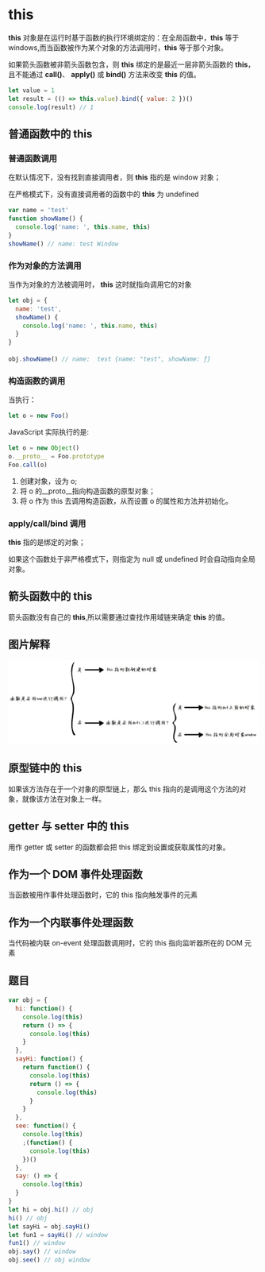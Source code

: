 # this

**this** 对象是在运行时基于函数的执行环境绑定的：在全局函数中，**this** 等于 windows,而当函数被作为某个对象的方法调用时，**this** 等于那个对象。

如果箭头函数被非箭头函数包含，则 **this** 绑定的是最近一层非箭头函数的 **this**，且不能通过 **call()**、 **apply()** 或 **bind()** 方法来改变 **this** 的值。

```js
let value = 1
let result = (() => this.value).bind({ value: 2 })()
console.log(result) // 1
```

## 普通函数中的 this

### 普通函数调用

在默认情况下，没有找到直接调用者，则 **this** 指的是 window 对象；

在严格模式下，没有直接调用者的函数中的 **this** 为 undefined

```js
var name = 'test'
function showName() {
  console.log('name: ', this.name, this)
}
showName() // name: test Window
```

### 作为对象的方法调用

当作为对象的方法被调用时， **this** 这时就指向调用它的对象

```js
let obj = {
  name: 'test',
  showName() {
    console.log('name: ', this.name, this)
  }
}

obj.showName() // name:  test {name: "test", showName: ƒ}
```

### 构造函数的调用

当执行：

```js
let o = new Foo()
```

JavaScript 实际执行的是:

```js
let o = new Object()
o.__proto__ = Foo.prototype
Foo.call(o)
```

1.  创建对象，设为 o;
2.  将 o 的\_\_proto\_\_指向构造函数的原型对象；
3.  将 o 作为 this 去调用构造函数，从而设置 o 的属性和方法并初始化。

### apply/call/bind 调用

**this** 指的是绑定的对象；

如果这个函数处于非严格模式下，则指定为 null 或 undefined 时会自动指向全局对象。

## 箭头函数中的 this

箭头函数没有自己的 **this**,所以需要通过查找作用域链来确定 **this** 的值。

## 图片解释

![this解释](https://raw.githubusercontent.com/xiaojianbu/markdownPicture/master/this/this.jpg)

## 原型链中的 this

如果该方法存在于一个对象的原型链上，那么 this 指向的是调用这个方法的对象，就像该方法在对象上一样。

## getter 与 setter 中的 this

用作 getter 或 setter 的函数都会把 this 绑定到设置或获取属性的对象。

## 作为一个 DOM 事件处理函数

当函数被用作事件处理函数时，它的 this 指向触发事件的元素

## 作为一个内联事件处理函数

当代码被内联 on-event 处理函数调用时，它的 this 指向监听器所在的 DOM 元素

## 题目

```js
var obj = {
  hi: function() {
    console.log(this)
    return () => {
      console.log(this)
    }
  },
  sayHi: function() {
    return function() {
      console.log(this)
      return () => {
        console.log(this)
      }
    }
  },
  see: function() {
    console.log(this)
    ;(function() {
      console.log(this)
    })()
  },
  say: () => {
    console.log(this)
  }
}
let hi = obj.hi() // obj
hi() // obj
let sayHi = obj.sayHi()
let fun1 = sayHi() // window
fun1() // window
obj.say() // window
obj.see() // obj window
```
